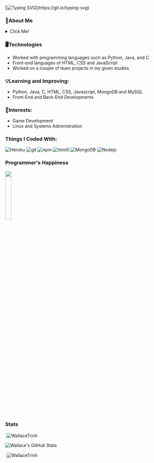 [![Typing SVG](https://readme-typing-svg.demolab.com?font=Fira+Code&size=24&duration=4000&pause=1000&color=5FF73B&background=FFFFFF00&vCenter=true&width=435&lines=Hello%2C+I'm+Wallace+Trinh.;Currently+a+BCIT+CST+Student.)](https://git.io/typing-svg)

### 👤About Me

<details>
  <summary>Click Me!</summary>
I'm currently enrolled in the BCIT's Computer Systems and Technology Diploma Program. I have worked as a Executive Sous Chef at a Asian Fusion Restaurant where I lead a successful team. As we were able to reach Vancouver's Top 10 Restaurants as of 2020 on Tripadvisor from Rank 650 in 2017). I have obtained my Red Seal Level 2 Certification in Cooking. Moved on to coding after 10 years in the restaurant industry.
</details>

### 🖥️Technologies
- Worked with programming languages such as Python, Java, and C
- Front-end languages of HTML, CSS and JavaScript
- Worked on a couple of team projects in my given studies

### 💡Learning and Improving:
- Python, Java, C, HTML, CSS, Javascript, MongoDB and MySQL
- Front-End and Back-End Developments

### 🤔Interests:
- Game Development
- Linux and Systems Administration

<h3>Things I Coded With:</h3>
<p>
  <img alt="Heroku" src="https://img.shields.io/badge/-Heroku-430098?style=flat-square&logo=heroku&logoColor=white" />
  <img alt="git" src="https://img.shields.io/badge/-Git-F05032?style=flat-square&logo=git&logoColor=white" />
  <img alt="npm" src="https://img.shields.io/badge/-NPM-CB3837?style=flat-square&logo=npm&logoColor=white" />
  <img alt="html5" src="https://img.shields.io/badge/-HTML5-E34F26?style=flat-square&logo=html5&logoColor=white" />
  <img alt="MongoDB" src="https://img.shields.io/badge/-MongoDB-13aa52?style=flat-square&logo=mongodb&logoColor=white" />
  <img alt="Nodejs" src="https://img.shields.io/badge/-Nodejs-43853d?style=flat-square&logo=Node.js&logoColor=white" />
</p>

### Programmer's Happiness
<div align='left'>
<img src="https://github.com/WallaceTrinh/WallaceTrinh/blob/main/gif.gif?raw=true" href="https://github.com/WallaceTrinh" width="20%"/><br> 
</div>

### Stats

<p>
  &nbsp;<img align="center" src="https://github-readme-stats.vercel.app/api/top-langs?username=WallaceTrinh&show_icons=true&hide_border=false&title_color=gp922b&icon_color=CCD700&bg_color=01132c&text_color=ffffff&border_color=0c2b15" alt="WallaceTrinh" /></p>
  
<p>
  <img align="left" alt="Wallace's GitHub Stats" src="https://github-readme-stats.vercel.app/api?username=WallaceTrinh&show_icons=true&hide_border=false&title_color=gp922b&icon_color=CCD700&bg_color=01132c&text_color=ffffff&border_color=0c2b15" />
</p><br />

<!-- <p><img align="left" src="https://github-readme-stats.vercel.app/api/top-langs?username=WallaceTrinh&show_icons=true&locale=en&layout=compact" alt="WallaceTrinh" /> -->
<p>
  &nbsp;<img align="center" src="https://github-readme-stats.vercel.app/api/top-langs?username=WallaceTrinh&show_icons=true&hide_border=false&title_color=gp922b&icon_color=CCD700&bg_color=01132c&text_color=ffffff&border_color=0c2b15" alt="WallaceTrinh" /></p>
